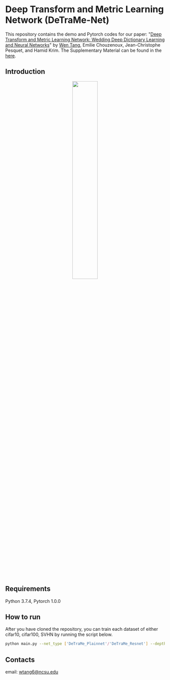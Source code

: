# Deep Transform and Metric Learning Network (DeTraMe-Net)
This repository contains the demo and Pytorch codes for our paper: "[Deep Transform and Metric Learning Network: Wedding Deep Dictionary Learning and Neural Networks](https://arxiv.org/abs/2002.07898)" by [Wen Tang](https://www.researchgate.net/profile/Wen_Tang24), Emilie Chouzenoux, Jean-Christophe Pesquet, and Hamid Krim. The Supplementary Material can be found in the [here]().


## Introduction
<p align="center"><img width="40%" src="./imgs/param.jpg"></p>

## Requirements
Python 3.7.4, Pytorch 1.0.0

## How to run
After you have cloned the repository, you can train each dataset of either cifar10, cifar100, SVHN by running the script below.
```bash
python main.py --net_type ['DeTraMe_Plainnet'/'DeTraMe_Resnet'] --depth 8 --widen 1 --steps 2 --dataset ['cifar10'/'cifar100'/'SVHN'] --lr 0.1 --num_epochs 200
```

## Contacts
email: wtang6@ncsu.edu
